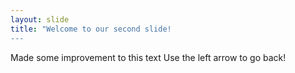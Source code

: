 ```yaml
---
layout: slide
title: "Welcome to our second slide!
---
```

Made some improvement to this text
Use the left arrow to go back!
